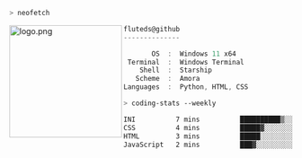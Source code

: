 ```zsh
> neofetch
```

<!--img align="left" src="https://github.com/fluteds.png" alt="logo.png" width="200"/>-->
<img align="left" src="https://external-content.duckduckgo.com/iu/?u=https%3A%2F%2F78.media.tumblr.com%2F975fca5f82161b190efdcaa05ffbd4ec%2Ftumblr_p6q6m9TJF01x3p3jmo1_500.png&f=1&nofb=1" alt="logo.png" width="200"/>

```csharp
fluteds@github
--------------

       OS  :  Windows 11 x64
 Terminal  :  Windows Terminal
    Shell  :  Starship
   Scheme  :  Amora
Languages  :  Python, HTML, CSS
```

```zsh
> coding-stats --weekly
```

<!--START_SECTION:waka-->

```txt
INI          7 mins          ██████████▒░░░░░░░░░░░░░░   41.81 %
CSS          4 mins          █████▓░░░░░░░░░░░░░░░░░░░   23.09 %
HTML         3 mins          █████░░░░░░░░░░░░░░░░░░░░   20.62 %
JavaScript   2 mins          ███▓░░░░░░░░░░░░░░░░░░░░░   14.48 %
```

<!--END_SECTION:waka-->
